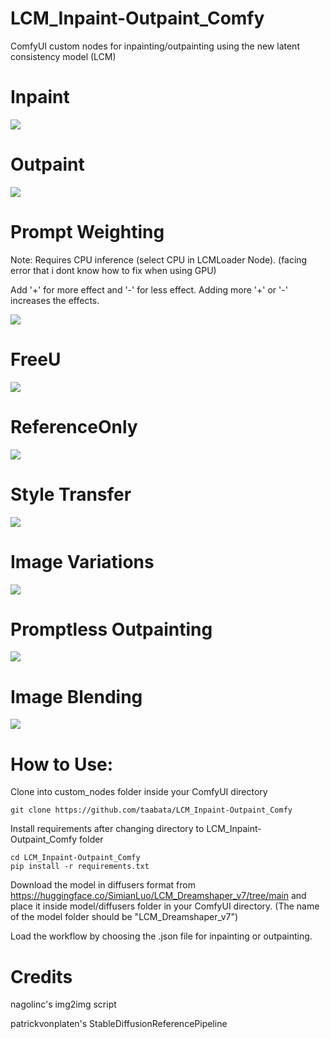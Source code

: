 # LCM_Inpaint-Outpaint_Comfy
ComfyUI custom nodes for inpainting/outpainting using the new latent consistency model (LCM)

# Inpaint
<img src='https://github.com/taabata/LCM_Inpaint-Outpaint_Comfy/blob/main/LCM/Screenshot%20from%202023-10-24%2022-38-53.png'>


# Outpaint
<img src='https://github.com/taabata/LCM_Inpaint-Outpaint_Comfy/blob/main/LCM/Screenshot%20from%202023-10-24%2022-42-53.png'>


# Prompt Weighting

Note: Requires CPU inference (select CPU in LCMLoader Node). (facing error that i dont know how to fix when using GPU)

Add '+' for more effect and '-' for less effect. Adding more '+' or '-' increases the effects.

<img src='https://github.com/taabata/LCM_Inpaint-Outpaint_Comfy/blob/main/LCM/Screenshot%20from%202023-10-26%2020-18-11.png'>



# FreeU
<img src='https://github.com/taabata/LCM_Inpaint-Outpaint_Comfy/blob/main/LCM/Screenshot%20from%202023-10-26%2020-39-33.png'>


# ReferenceOnly
<img src='https://github.com/taabata/LCM_Inpaint-Outpaint_Comfy/blob/main/LCM/Screenshot%20from%202023-10-29%2000-09-32.png'>


# Style Transfer
<img src='https://github.com/taabata/LCM_Inpaint-Outpaint_Comfy/blob/main/LCM/Screenshot%20from%202023-10-29%2020-08-52.png'>


# Image Variations
<img src='https://github.com/taabata/LCM_Inpaint-Outpaint_Comfy/blob/main/LCM/Screenshot%20from%202023-10-29%2002-33-23.png'>


# Promptless Outpainting
<img src='https://github.com/taabata/LCM_Inpaint-Outpaint_Comfy/blob/main/LCM/Screenshot%20from%202023-10-29%2003-32-29.png'>


# Image Blending
<img src='https://github.com/taabata/LCM_Inpaint-Outpaint_Comfy/blob/main/LCM/Screenshot%20from%202023-10-29%2022-46-43.png'>


# How to Use:
Clone into custom_nodes folder inside your ComfyUI directory
   ```
   git clone https://github.com/taabata/LCM_Inpaint-Outpaint_Comfy
   ```
Install requirements after changing directory to LCM_Inpaint-Outpaint_Comfy folder

```
cd LCM_Inpaint-Outpaint_Comfy
pip install -r requirements.txt
```

Download the model in diffusers format from https://huggingface.co/SimianLuo/LCM_Dreamshaper_v7/tree/main and place it inside model/diffusers folder in your ComfyUI directory. (The name of the model folder should be "LCM_Dreamshaper_v7")

Load the workflow by choosing the .json file for inpainting or outpainting.




# Credits

nagolinc's img2img script

patrickvonplaten's StableDiffusionReferencePipeline


